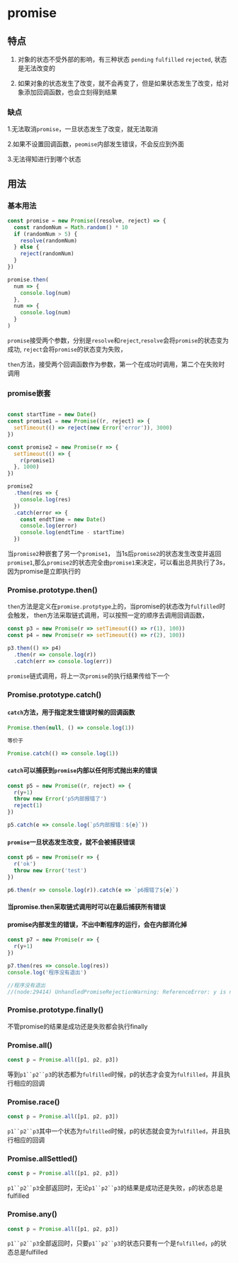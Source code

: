 # promise

## 特点


1. 对象的状态不受外部的影响，有三种状态 `pending` `fulfilled` `rejected`, 状态是无法改变的

2. 如果对象的状态发生了改变，就不会再变了，但是如果状态发生了改变，给对象添加回调函数，也会立刻得到结果


### 缺点

1.无法取消`promise`，一旦状态发生了改变，就无法取消

2.如果不设置回调函数，`peomise`内部发生错误，不会反应到外面

3.无法得知进行到哪个状态


## 用法

### 基本用法

```js
const promise = new Promise((resolve, reject) => {
  const randomNum = Math.random() * 10
  if (randomNum > 5) {
    resolve(randomNum)
  } else {
    reject(randomNum)
  }
})

promise.then(
  num => {
    console.log(num)
  },
  num => {
    console.log(num)
  }
)


```

`promise`接受两个参数，分别是`resolve`和`reject`,`resolve`会将`promise`的状态变为成功,
`reject`会将`promise`的状态变为失败，

`then`方法，接受两个回调函数作为参数，第一个在成功时调用，第二个在失败时调用

### promise嵌套

```js

const startTime = new Date()
const promise1 = new Promise((r, reject) => {
  setTimeout(() => reject(new Error('error')), 3000)
})

const promise2 = new Promise(r => {
  setTimeout(() => {
    r(promise1)
  }, 1000)
})

promise2
  .then(res => {
    console.log(res)
  })
  .catch(error => {
    const endtTime = new Date()
    console.log(error)
    console.log(endtTime - startTime)
  })

```

当`promise2`种嵌套了另一个`promise1`， 当1s后`promise2`的状态发生改变并返回`promise1`,那么`promise2`的状态完全由`promise1`来决定，可以看出总共执行了3s，因为promise是立即执行的

### Promise.prototype.then()

`then`方法是定义在`promise.protptype`上的，当promise的状态改为`fulfilled`时会触发，
then方法采取链式调用，可以按照一定的顺序去调用回调函数，

```js
const p3 = new Promise(r => setTimeout(() => r(1), 100))
const p4 = new Promise(r => setTimeout(() => r(2), 100))

p3.then(() => p4)
  .then(r => console.log(r))
  .catch(err => console.log(err))

```

`promise`链式调用，将上一次`promise`的执行结果传给下一个

### Promise.prototype.catch()

#### `catch`方法，用于指定发生错误时候的回调函数

```js
Promise.then(null, () => console.log(1))

等价于

Promise.catch(() => console.log(1))
```

#### `catch`可以捕获到`promise`内部以任何形式抛出来的错误

```js
const p5 = new Promise((r, reject) => {
  r(y+1)
  throw new Error('p5内部报错了')
  reject(1)
})

p5.catch(e => console.log(`p5内部报错：${e}`))
```

#### `promise`一旦状态发生改变，就不会被捕获错误

```js
const p6 = new Promise(r => {
  r('ok')
  throw new Error('test')
})

p6.then(r => console.log(r)).catch(e => `p6报错了${e}`)

```

#### 当promise.then采取链式调用时可以在最后捕获所有错误

#### promise内部发生的错误，不出中断程序的运行，会在内部消化掉

```js
const p7 = new Promise(r => {
  r(y+1)
})

p7.then(res => console.log(res))
console.log('程序没有退出')

//程序没有退出
//(node:29414) UnhandledPromiseRejectionWarning: ReferenceError: y is not defined
```

### Promise.prototype.finally()

不管promise的结果是成功还是失败都会执行finally

### Promise.all()

```js
const p = Promise.all([p1, p2, p3])
```

等到`p1``p2``p3`的状态都为`fulfilled`时候，p的状态才会变为`fulfilled`，并且执行相应的回调


### Promise.race()

```js
const p = Promise.all([p1, p2, p3])
```

`p1``p2``p3`其中一个状态为`fulfilled`时候，p的状态就会变为`fulfilled`，并且执行相应的回调


### Promise.allSettled() 

```js
const p = Promise.all([p1, p2, p3])
```

`p1``p2``p3`全部返回时，无论`p1``p2``p3`的结果是成功还是失败，`p`的状态总是fulfilled


### Promise.any()

```js
const p = Promise.all([p1, p2, p3])
```

`p1``p2``p3`全部返回时，只要`p1``p2``p3`的状态只要有一个是`fulfilled`，`p`的状态总是fulfilled
